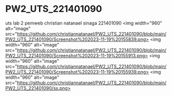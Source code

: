 # PW2_UTS_221401090
uts lab 2 pemweb christian natanael sinaga 221401090
<img width="960" alt="image" src="https://github.com/christiannatanael/PW2_UTS_221401090/blob/main/PW2_UTS_221401090/Screenshot%202023-11-19%20155839.png>
<img width="960" alt="image" src="https://github.com/christiannatanael/PW2_UTS_221401090/blob/main/PW2_UTS_221401090/Screenshot%202023-11-19%20155913.png>
<img width="960" alt="image" src="https://github.com/christiannatanael/PW2_UTS_221401090/blob/main/PW2_UTS_221401090/Screenshot%202023-11-19%20155939.png>
<img width="960" alt="image" src="https://github.com/christiannatanael/PW2_UTS_221401090/blob/main/PW2_UTS_221401090/ss.png>
